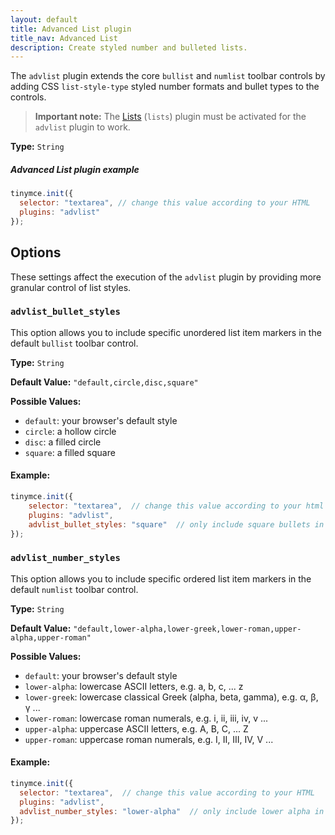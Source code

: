 ```yaml
---
layout: default
title: Advanced List plugin
title_nav: Advanced List
description: Create styled number and bulleted lists.
---
```


The `advlist` plugin extends the core `bullist` and `numlist` toolbar controls by adding CSS `list-style-type` styled number formats and bullet types to the controls.

> **Important note:** The [Lists](../lists) (`lists`) plugin must be activated for the `advlist` plugin to work. 

**Type:** `String`

##### Advanced List plugin example

```js
tinymce.init({
  selector: "textarea", // change this value according to your HTML
  plugins: "advlist"
});
```

## Options

These settings affect the execution of the `advlist` plugin by providing more granular control of list styles.

### `advlist_bullet_styles`

This option allows you to include specific unordered list item markers in the default `bullist` toolbar control.

**Type:** `String`

**Default Value:** `"default,circle,disc,square"`

**Possible Values:**

  * `default`: your browser's default style
  * `circle`: a hollow circle
  * `disc`: a filled circle
  * `square`: a filled square

#### Example:

```js
tinymce.init({
    selector: "textarea",  // change this value according to your html
    plugins: "advlist",
    advlist_bullet_styles: "square"  // only include square bullets in list
});
```

### `advlist_number_styles`

This option allows you to include specific ordered list item markers in the default `numlist` toolbar control.

**Type:** `String`

**Default Value:** `"default,lower-alpha,lower-greek,lower-roman,upper-alpha,upper-roman"`

**Possible Values:**

  * `default`: your browser's default style
  * `lower-alpha`: lowercase ASCII letters, e.g. a, b, c, ... z
  * `lower-greek`: lowercase classical Greek (alpha, beta, gamma), e.g. α, β, γ ...
  * `lower-roman`: lowercase roman numerals, e.g. i, ii, iii, iv, v ...
  * `upper-alpha`: uppercase ASCII letters, e.g. A, B, C, ... Z
  * `upper-roman`: uppercase roman numerals, e.g. I, II, III, IV, V ...

#### Example:

```js
tinymce.init({
  selector: "textarea",  // change this value according to your HTML
  plugins: "advlist",
  advlist_number_styles: "lower-alpha"  // only include lower alpha in list
});
```
